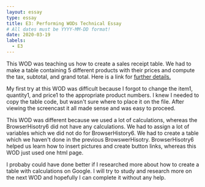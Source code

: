 ```yaml
---
layout: essay
type: essay
title: E3: Performing WODs Technical Essay
# All dates must be YYYY-MM-DD format!
date: 2020-03-19
labels:
  - E3
---
```

This WOD was teaching us how to create a sales receipt table.  We had to make a table containing 5 different products with their prices and compute the tax, subtotal, and grand total. 
Here is a link for <a href="https://dport96.github.io/ITM352/morea/060.expressions-operators/experience-preparing-for-WOD.html">further details.</a>

My first try at this WOD was difficult because I forgot to change the item1, quantity1, and price1 to the appropriate product numbers.  I knew I needed to copy the table code, but wasn't sure where to place it on the file.  After viewing the screencast it all made sense and was easy to proceed.

This WOD was different because we used a lot of calculations, whereas the BrowserHisotry6 did not have any calculations.  We had to assign a lot of variables which we did not do for BrowserHistory6.  We had to create a table which we haven't done in the previous BrowswerHisotry.  BrowserHisotry6 helped us learn how to insert pictures and create button links, whereas this WOD just used one html page.

I probaby could have done better if I researched more about how to create a table with calculations on Google.  I will try to study and research more on the next WOD and hopefully I can complete it without any help. 
